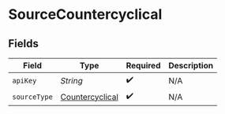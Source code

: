 # SourceCountercyclical


## Fields

| Field                                                     | Type                                                      | Required                                                  | Description                                               |
| --------------------------------------------------------- | --------------------------------------------------------- | --------------------------------------------------------- | --------------------------------------------------------- |
| `apiKey`                                                  | *String*                                                  | :heavy_check_mark:                                        | N/A                                                       |
| `sourceType`                                              | [Countercyclical](../../models/shared/Countercyclical.md) | :heavy_check_mark:                                        | N/A                                                       |